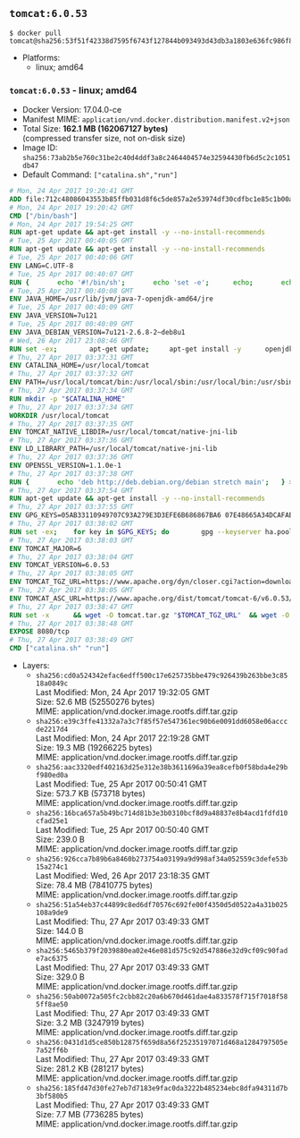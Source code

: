 ## `tomcat:6.0.53`

```console
$ docker pull tomcat@sha256:53f51f42338d7595f6743f127844b093493d43db3a1803e636fc986f83d9b5fe
```

-	Platforms:
	-	linux; amd64

### `tomcat:6.0.53` - linux; amd64

-	Docker Version: 17.04.0-ce
-	Manifest MIME: `application/vnd.docker.distribution.manifest.v2+json`
-	Total Size: **162.1 MB (162067127 bytes)**  
	(compressed transfer size, not on-disk size)
-	Image ID: `sha256:73ab2b5e760c31be2c40d4ddf3a8c2464404574e32594430fb6d5c2c1051db47`
-	Default Command: `["catalina.sh","run"]`

```dockerfile
# Mon, 24 Apr 2017 19:20:41 GMT
ADD file:712c48086043553b85ffb031d8f6c5de857a2e53974df30cdfbc1e85c1b00a25 in / 
# Mon, 24 Apr 2017 19:20:42 GMT
CMD ["/bin/bash"]
# Mon, 24 Apr 2017 19:54:25 GMT
RUN apt-get update && apt-get install -y --no-install-recommends 		ca-certificates 		curl 		wget 	&& rm -rf /var/lib/apt/lists/*
# Tue, 25 Apr 2017 00:40:05 GMT
RUN apt-get update && apt-get install -y --no-install-recommends 		bzip2 		unzip 		xz-utils 	&& rm -rf /var/lib/apt/lists/*
# Tue, 25 Apr 2017 00:40:06 GMT
ENV LANG=C.UTF-8
# Tue, 25 Apr 2017 00:40:07 GMT
RUN { 		echo '#!/bin/sh'; 		echo 'set -e'; 		echo; 		echo 'dirname "$(dirname "$(readlink -f "$(which javac || which java)")")"'; 	} > /usr/local/bin/docker-java-home 	&& chmod +x /usr/local/bin/docker-java-home
# Tue, 25 Apr 2017 00:40:08 GMT
ENV JAVA_HOME=/usr/lib/jvm/java-7-openjdk-amd64/jre
# Tue, 25 Apr 2017 00:40:09 GMT
ENV JAVA_VERSION=7u121
# Tue, 25 Apr 2017 00:40:09 GMT
ENV JAVA_DEBIAN_VERSION=7u121-2.6.8-2~deb8u1
# Wed, 26 Apr 2017 23:08:46 GMT
RUN set -ex; 		apt-get update; 	apt-get install -y 		openjdk-7-jre-headless="$JAVA_DEBIAN_VERSION" 	; 	rm -rf /var/lib/apt/lists/*; 		[ "$JAVA_HOME" = "$(docker-java-home)" ]; 		update-alternatives --get-selections | awk -v home="$JAVA_HOME" 'index($3, home) == 1 { $2 = "manual"; print | "update-alternatives --set-selections" }'; 	update-alternatives --query java | grep -q 'Status: manual'
# Thu, 27 Apr 2017 03:37:31 GMT
ENV CATALINA_HOME=/usr/local/tomcat
# Thu, 27 Apr 2017 03:37:32 GMT
ENV PATH=/usr/local/tomcat/bin:/usr/local/sbin:/usr/local/bin:/usr/sbin:/usr/bin:/sbin:/bin
# Thu, 27 Apr 2017 03:37:34 GMT
RUN mkdir -p "$CATALINA_HOME"
# Thu, 27 Apr 2017 03:37:34 GMT
WORKDIR /usr/local/tomcat
# Thu, 27 Apr 2017 03:37:35 GMT
ENV TOMCAT_NATIVE_LIBDIR=/usr/local/tomcat/native-jni-lib
# Thu, 27 Apr 2017 03:37:36 GMT
ENV LD_LIBRARY_PATH=/usr/local/tomcat/native-jni-lib
# Thu, 27 Apr 2017 03:37:36 GMT
ENV OPENSSL_VERSION=1.1.0e-1
# Thu, 27 Apr 2017 03:37:38 GMT
RUN { 		echo 'deb http://deb.debian.org/debian stretch main'; 	} > /etc/apt/sources.list.d/stretch.list 	&& { 		echo 'Package: *'; 		echo 'Pin: release n=stretch'; 		echo 'Pin-Priority: -10'; 		echo; 		echo 'Package: openssl libssl*'; 		echo "Pin: version $OPENSSL_VERSION"; 		echo 'Pin-Priority: 990'; 	} > /etc/apt/preferences.d/stretch-openssl
# Thu, 27 Apr 2017 03:37:54 GMT
RUN apt-get update && apt-get install -y --no-install-recommends 		libapr1 		openssl="$OPENSSL_VERSION" 	&& rm -rf /var/lib/apt/lists/*
# Thu, 27 Apr 2017 03:37:55 GMT
ENV GPG_KEYS=05AB33110949707C93A279E3D3EFE6B686867BA6 07E48665A34DCAFAE522E5E6266191C37C037D42 47309207D818FFD8DCD3F83F1931D684307A10A5 541FBE7D8F78B25E055DDEE13C370389288584E7 61B832AC2F1C5A90F0F9B00A1C506407564C17A3 713DA88BE50911535FE716F5208B0AB1D63011C7 79F7026C690BAA50B92CD8B66A3AD3F4F22C4FED 80FF76D88A969FE46108558A80B953A041E49465 8B39757B1D8A994DF2433ED58B3A601F08C975E5 A27677289986DB50844682F8ACB77FC2E86E29AC A9C5DF4D22E99998D9875A5110C01C5A2F6059E7 B3F49CD3B9BD2996DA90F817ED3873F5D3262722 DCFD35E0BF8CA7344752DE8B6FB21E8933C60243 F3A04C595DB5B6A5F1ECA43E3B7BBB100D811BBE F7DA48BB64BCB84ECBA7EE6935CD23C10D498E23
# Thu, 27 Apr 2017 03:38:02 GMT
RUN set -ex; 	for key in $GPG_KEYS; do 		gpg --keyserver ha.pool.sks-keyservers.net --recv-keys "$key"; 	done
# Thu, 27 Apr 2017 03:38:03 GMT
ENV TOMCAT_MAJOR=6
# Thu, 27 Apr 2017 03:38:04 GMT
ENV TOMCAT_VERSION=6.0.53
# Thu, 27 Apr 2017 03:38:05 GMT
ENV TOMCAT_TGZ_URL=https://www.apache.org/dyn/closer.cgi?action=download&filename=tomcat/tomcat-6/v6.0.53/bin/apache-tomcat-6.0.53.tar.gz
# Thu, 27 Apr 2017 03:38:05 GMT
ENV TOMCAT_ASC_URL=https://www.apache.org/dist/tomcat/tomcat-6/v6.0.53/bin/apache-tomcat-6.0.53.tar.gz.asc
# Thu, 27 Apr 2017 03:38:47 GMT
RUN set -x 		&& wget -O tomcat.tar.gz "$TOMCAT_TGZ_URL" 	&& wget -O tomcat.tar.gz.asc "$TOMCAT_ASC_URL" 	&& gpg --batch --verify tomcat.tar.gz.asc tomcat.tar.gz 	&& tar -xvf tomcat.tar.gz --strip-components=1 	&& rm bin/*.bat 	&& rm tomcat.tar.gz* 		&& nativeBuildDir="$(mktemp -d)" 	&& tar -xvf bin/tomcat-native.tar.gz -C "$nativeBuildDir" --strip-components=1 	&& nativeBuildDeps=" 		gcc 		libapr1-dev 		libssl-dev 		make 		openjdk-${JAVA_VERSION%%[-~bu]*}-jdk=$JAVA_DEBIAN_VERSION 	" 	&& apt-get update && apt-get install -y --no-install-recommends $nativeBuildDeps && rm -rf /var/lib/apt/lists/* 	&& ( 		export CATALINA_HOME="$PWD" 		&& cd "$nativeBuildDir/native" 		&& ./configure 			--libdir="$TOMCAT_NATIVE_LIBDIR" 			--prefix="$CATALINA_HOME" 			--with-apr="$(which apr-1-config)" 			--with-java-home="$(docker-java-home)" 			--with-ssl=yes 		&& make -j$(nproc) 		&& make install 	) 	&& apt-get purge -y --auto-remove $nativeBuildDeps 	&& rm -rf "$nativeBuildDir" 	&& rm bin/tomcat-native.tar.gz
# Thu, 27 Apr 2017 03:38:48 GMT
EXPOSE 8080/tcp
# Thu, 27 Apr 2017 03:38:49 GMT
CMD ["catalina.sh" "run"]
```

-	Layers:
	-	`sha256:cd0a524342efac6edff500c17e625735bbe479c926439b263bbe3c8518a0849c`  
		Last Modified: Mon, 24 Apr 2017 19:32:05 GMT  
		Size: 52.6 MB (52550276 bytes)  
		MIME: application/vnd.docker.image.rootfs.diff.tar.gzip
	-	`sha256:e39c3ffe41332a7a3c7f85f57e547361ec90b6e0091dd6058e06acccde2217d4`  
		Last Modified: Mon, 24 Apr 2017 22:19:28 GMT  
		Size: 19.3 MB (19266225 bytes)  
		MIME: application/vnd.docker.image.rootfs.diff.tar.gzip
	-	`sha256:aac3320edf402163d25e312e38b3611696a39ea8cefb0f58bda4e29bf980ed0a`  
		Last Modified: Tue, 25 Apr 2017 00:50:41 GMT  
		Size: 573.7 KB (573718 bytes)  
		MIME: application/vnd.docker.image.rootfs.diff.tar.gzip
	-	`sha256:16bca657a5b49bc714d81b3e3b0310bcf8d9a48837e8b4acd1fdfd10cfad25e1`  
		Last Modified: Tue, 25 Apr 2017 00:50:40 GMT  
		Size: 239.0 B  
		MIME: application/vnd.docker.image.rootfs.diff.tar.gzip
	-	`sha256:926cca7b89b6a8460b273754a03199a9d998af34a052559c3defe53b15a274c1`  
		Last Modified: Wed, 26 Apr 2017 23:18:35 GMT  
		Size: 78.4 MB (78410775 bytes)  
		MIME: application/vnd.docker.image.rootfs.diff.tar.gzip
	-	`sha256:51a54eb37c44899c8ed6df70576c692fe00f4350d5d0522a4a31b025108a9de9`  
		Last Modified: Thu, 27 Apr 2017 03:49:33 GMT  
		Size: 144.0 B  
		MIME: application/vnd.docker.image.rootfs.diff.tar.gzip
	-	`sha256:5465b379f2039880ea02e46e081d575c92d547886e32d9cf09c90fade7ac6375`  
		Last Modified: Thu, 27 Apr 2017 03:49:33 GMT  
		Size: 329.0 B  
		MIME: application/vnd.docker.image.rootfs.diff.tar.gzip
	-	`sha256:50ab0072a505fc2cbb82c20a6b670d461dae4a833578f715f7018f585ff8ae50`  
		Last Modified: Thu, 27 Apr 2017 03:49:33 GMT  
		Size: 3.2 MB (3247919 bytes)  
		MIME: application/vnd.docker.image.rootfs.diff.tar.gzip
	-	`sha256:0431d1d5ce850b12875f659d8a56f25235197071d468a1284797505e7a52ff6b`  
		Last Modified: Thu, 27 Apr 2017 03:49:33 GMT  
		Size: 281.2 KB (281217 bytes)  
		MIME: application/vnd.docker.image.rootfs.diff.tar.gzip
	-	`sha256:185fd47d30fe27eb7d7183e9fac0da3222b485234ebc8dfa94311d7b3bf580b5`  
		Last Modified: Thu, 27 Apr 2017 03:49:33 GMT  
		Size: 7.7 MB (7736285 bytes)  
		MIME: application/vnd.docker.image.rootfs.diff.tar.gzip
